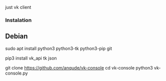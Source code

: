                                                                                           
just vk client


### Instalation ###

## Debian ##
sudo apt install python3 python3-tk python3-pip git
  
pip3 install vk_api tk json
  
git clone https://github.com/anqude/vk-console
cd vk-console
python3 vk-console.py
  
